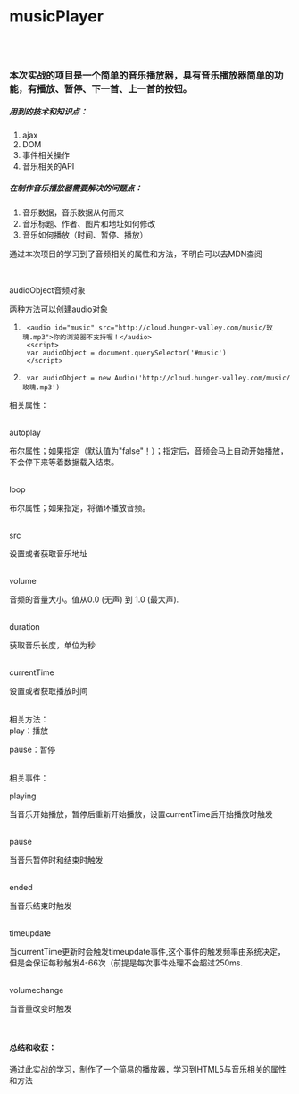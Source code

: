 # musicPlayer

<br/>
<br/>

### 本次实战的项目是一个简单的音乐播放器，具有音乐播放器简单的功能，有播放、暂停、下一首、上一首的按钮。

##### 用到的技术和知识点：

1. ajax
2. DOM
3. 事件相关操作
4. 音乐相关的API

##### 在制作音乐播放器需要解决的问题点：

1. 音乐数据，音乐数据从何而来
2. 音乐标题、作者、图片和地址如何修改
3. 音乐如何播放（时间、暂停、播放）

通过本次项目的学习到了音频相关的属性和方法，不明白可以去MDN查阅

<br/>

audioObject音频对象

两种方法可以创建audio对象

1. 
        <audio id="music" src="http://cloud.hunger-valley.com/music/玫瑰.mp3">你的浏览器不支持喔！</audio>
        <script>
        var audioObject = document.querySelector('#music')
        </script>

2. 
        var audioObject = new Audio('http://cloud.hunger-valley.com/music/玫瑰.mp3')

相关属性：

<br/>
autoplay

布尔属性；如果指定（默认值为"false"！）；指定后，音频会马上自动开始播放，不会停下来等着数据载入结束。

<br/>
loop

布尔属性；如果指定，将循环播放音频。

<br/>
src

设置或者获取音乐地址

<br/>
volume

音频的音量大小。值从0.0 (无声) 到 1.0 (最大声).

<br/>
duration

获取音乐长度，单位为秒

<br/>
currentTime

设置或者获取播放时间

<br/>
相关方法：

<br/>
play：播放

pause：暂停

<br/>
相关事件：

playing

当音乐开始播放，暂停后重新开始播放，设置currentTime后开始播放时触发

<br/>
pause

当音乐暂停时和结束时触发

<br/>
ended

当音乐结束时触发

<br/>
timeupdate

当currentTime更新时会触发timeupdate事件,这个事件的触发频率由系统决定，但是会保证每秒触发4-66次（前提是每次事件处理不会超过250ms.

<br/>
volumechange

当音量改变时触发

<br/>

#### 总结和收获：

通过此实战的学习，制作了一个简易的播放器，学习到HTML5与音乐相关的属性和方法
